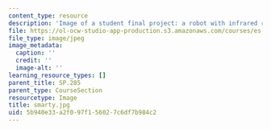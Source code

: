 ```yaml
---
content_type: resource
description: 'Image of a student final project: a robot with infrared remote control.'
file: https://ol-ocw-studio-app-production.s3.amazonaws.com/courses/es-293-lego-robotics-spring-2007/5b940e33a2f097f156027c6df7b984c2_smarty.jpg
file_type: image/jpeg
image_metadata:
  caption: ''
  credit: ''
  image-alt: ''
learning_resource_types: []
parent_title: SP.285
parent_type: CourseSection
resourcetype: Image
title: smarty.jpg
uid: 5b940e33-a2f0-97f1-5602-7c6df7b984c2
---
```

